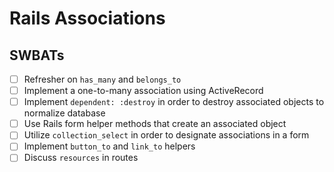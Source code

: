# Rails Associations

## SWBATs

* [ ] Refresher on `has_many` and `belongs_to`
* [ ] Implement a one-to-many association using ActiveRecord
* [ ] Implement `dependent: :destroy` in order to destroy associated objects to normalize database
* [ ] Use Rails form helper methods that create an associated object
* [ ] Utilize `collection_select` in order to designate associations in a form
* [ ] Implement `button_to` and `link_to` helpers
* [ ] Discuss `resources` in routes